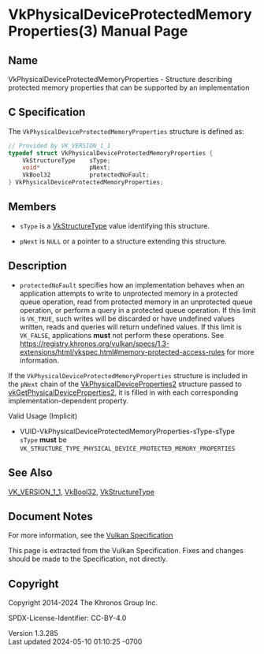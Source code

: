 # VkPhysicalDeviceProtectedMemoryProperties(3) Manual Page

## Name

VkPhysicalDeviceProtectedMemoryProperties - Structure describing
protected memory properties that can be supported by an implementation



## <a href="#_c_specification" class="anchor"></a>C Specification

The `VkPhysicalDeviceProtectedMemoryProperties` structure is defined as:

``` c
// Provided by VK_VERSION_1_1
typedef struct VkPhysicalDeviceProtectedMemoryProperties {
    VkStructureType    sType;
    void*              pNext;
    VkBool32           protectedNoFault;
} VkPhysicalDeviceProtectedMemoryProperties;
```

## <a href="#_members" class="anchor"></a>Members

- `sType` is a [VkStructureType](https://registry.khronos.org/vulkan/specs/1.3-extensions/man/html/VkStructureType.html) value identifying
  this structure.

- `pNext` is `NULL` or a pointer to a structure extending this
  structure.

## <a href="#_description" class="anchor"></a>Description

- <span id="extension-limits-protectedNoFault"></span>
  `protectedNoFault` specifies how an implementation behaves when an
  application attempts to write to unprotected memory in a protected
  queue operation, read from protected memory in an unprotected queue
  operation, or perform a query in a protected queue operation. If this
  limit is `VK_TRUE`, such writes will be discarded or have undefined
  values written, reads and queries will return undefined values. If
  this limit is `VK_FALSE`, applications **must** not perform these
  operations. See <a
  href="https://registry.khronos.org/vulkan/specs/1.3-extensions/html/vkspec.html#memory-protected-access-rules"
  class="bare" target="_blank"
  rel="noopener">https://registry.khronos.org/vulkan/specs/1.3-extensions/html/vkspec.html#memory-protected-access-rules</a>
  for more information.

If the `VkPhysicalDeviceProtectedMemoryProperties` structure is included
in the `pNext` chain of the
[VkPhysicalDeviceProperties2](https://registry.khronos.org/vulkan/specs/1.3-extensions/man/html/VkPhysicalDeviceProperties2.html)
structure passed to
[vkGetPhysicalDeviceProperties2](https://registry.khronos.org/vulkan/specs/1.3-extensions/man/html/vkGetPhysicalDeviceProperties2.html),
it is filled in with each corresponding implementation-dependent
property.

Valid Usage (Implicit)

- <a href="#VUID-VkPhysicalDeviceProtectedMemoryProperties-sType-sType"
  id="VUID-VkPhysicalDeviceProtectedMemoryProperties-sType-sType"></a>
  VUID-VkPhysicalDeviceProtectedMemoryProperties-sType-sType  
  `sType` **must** be
  `VK_STRUCTURE_TYPE_PHYSICAL_DEVICE_PROTECTED_MEMORY_PROPERTIES`

## <a href="#_see_also" class="anchor"></a>See Also

[VK_VERSION_1_1](https://registry.khronos.org/vulkan/specs/1.3-extensions/man/html/VK_VERSION_1_1.html), [VkBool32](https://registry.khronos.org/vulkan/specs/1.3-extensions/man/html/VkBool32.html),
[VkStructureType](https://registry.khronos.org/vulkan/specs/1.3-extensions/man/html/VkStructureType.html)

## <a href="#_document_notes" class="anchor"></a>Document Notes

For more information, see the <a
href="https://registry.khronos.org/vulkan/specs/1.3-extensions/html/vkspec.html#VkPhysicalDeviceProtectedMemoryProperties"
target="_blank" rel="noopener">Vulkan Specification</a>

This page is extracted from the Vulkan Specification. Fixes and changes
should be made to the Specification, not directly.

## <a href="#_copyright" class="anchor"></a>Copyright

Copyright 2014-2024 The Khronos Group Inc.

SPDX-License-Identifier: CC-BY-4.0

Version 1.3.285  
Last updated 2024-05-10 01:10:25 -0700
